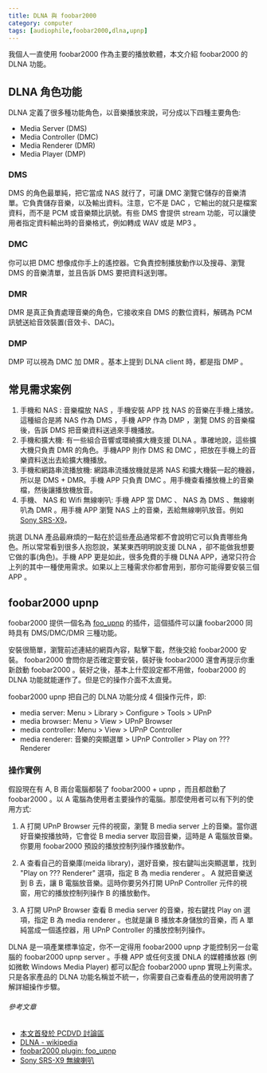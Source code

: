 ```yaml
---
title: DLNA 與 foobar2000
category: computer
tags: [audiophile,foobar2000,dlna,upnp]
---
```


我個人一直使用 foobar2000 作為主要的播放軟體，本文介紹 foobar2000 的 DLNA 功能。

## DLNA 角色功能

DLNA 定義了很多種功能角色，以音樂播放來說，可分成以下四種主要角色:

* Media Server (DMS)
* Media Controller (DMC)
* Media Renderer (DMR)
* Media Player (DMP)

### DMS

DMS 的角色最單純，把它當成 NAS 就行了，可讓 DMC 瀏覽它儲存的音樂清單。它負責儲存音樂，以及輸出資料。注意，它不是 DAC ，它輸出的就只是檔案資料，而不是 PCM 或音樂類比訊號。有些 DMS 會提供 stream 功能，可以讓使用者指定資料輸出時的音樂格式，例如轉成 WAV 或是 MP3 。

### DMC

你可以把 DMC 想像成你手上的遙控器。它負責控制播放動作以及搜尋、瀏覽 DMS 的音樂清單，並且告訴 DMS 要把資料送到哪。

### DMR

DMR 是真正負責處理音樂的角色，它接收來自 DMS 的數位資料，解碼為 PCM 訊號送給音效裝置(音效卡、DAC)。

### DMP

DMP 可以視為 DMC 加 DMR 。基本上提到 DLNA client 時，都是指 DMP 。

## 常見需求案例

1. 手機和 NAS : 音樂檔放 NAS ，手機安裝 APP 找 NAS 的音樂在手機上播放。這種組合是將 NAS 作為 DMS ，手機 APP 作為 DMP ，瀏覽 DMS 的音樂檔後，告訴 DMS 把音樂資料送過來手機播放。
2. 手機和擴大機: 有一些組合音響或環繞擴大機支援 DLNA 。準確地說，這些擴大機只負責 DMR 的角色。手機APP 則作 DMS 和 DMC ，把放在手機上的音樂資料送出去給擴大機播放。
3. 手機和網路串流播放機: 網路串流播放機就是將 NAS 和擴大機裝一起的機器，所以是 DMS + DMR。手機 APP 只負責 DMC 。用手機查看播放機上的音樂檔，然後讓播放機放音。
4. 手機、 NAS 和 Wifi 無線喇叭: 手機 APP 當 DMC 、 NAS 為 DMS 、無線喇叭為 DMR 。用手機 APP 瀏覽 NAS 上的音樂，丟給無線喇叭放音。例如 [Sony SRS-X9](http://www.sony-asia.com/microsite/Personal%20Audio/SRS-X9/tw/contents/TP0000430399.html)。

挑選 DLNA 產品最麻煩的一點在於這些產品通常都不會說明它可以負責哪些角色。所以常常看到很多人抱怨說，某某東西明明說支援 DLNA ，卻不能做我想要它做的事(角色)。手機 APP 更是如此，很多免費的手機 DLNA APP，通常只符合上列的其中一種使用需求。如果以上三種需求你都會用到，那你可能得要安裝三個 APP 。

## foobar2000 upnp

foobar2000 提供一個名為 [foo_upnp](https://www.foobar2000.org/components/view/foo_upnp) 的插件，這個插件可以讓 foobar2000 同時具有 DMS/DMC/DMR 三種功能。

安裝很簡單，瀏覽前述連結的網頁內容，點擊下載，然後交給 foobar2000 安裝。 foobar2000 會問你是否確定要安裝，裝好後 foobar2000 還會再提示你重新啟動 foobar2000 。裝好之後，基本上什麼設定都不用做，foobar2000 的 DLNA 功能就能運作了。但是它的操作介面不太直覺。

foobar2000 upnp 把自己的 DLNA 功能分成 4 個操作元件，即:

* media server: Menu > Library > Configure > Tools > UPnP
* media browser:  Menu > View > UPnP Browser
* media controller: Menu > View > UPnP Controller
* media renderer: 音樂的突顯選單 > UPnP Controller > Play on ??? Renderer

### 操作實例

假設現在有 A, B 兩台電腦都裝了 foobar2000 + upnp ，而且都啟動了 foobar2000 。以 A 電腦為使用者主要操作的電腦。那麼使用者可以有下列的使用方式:

1. A 打開 UPnP Browser 元件的視窗，瀏覽 B media server 上的音樂。當你選好音樂按播放時，它會從 B media server 取回音樂，這時是 A 電腦放音樂。你要用 foobar2000 預設的播放控制列操作播放動作。

2. A 查看自己的音樂庫(meida library)，選好音樂，按右鍵叫出突顯選單，找到 "Play on ??? Renderer" 選項，指定 B 為 media renderer 。 A 就把音樂送到 B 去，讓 B 電腦放音樂。這時你要另外打開 UPnP Controller 元件的視窗，用它的播放控制列操作 B 的播放動作。

3. A 打開 UPnP Browser 查看 B media server 的音樂，按右鍵找 Play on 選項，指定 B 為 media renderer 。也就是讓 B 播放本身儲放的音樂，而 A 單純當成一個遙控器，用 UPnP Controller 的播放控制列操作。

DLNA 是一項產業標準協定，你不一定得用 foobar2000 upnp 才能控制另一台電腦的 foobar2000 upnp server 。手機 APP 或任何支援 DNLA 的媒體播放器 (例如微軟 Windows Media Player) 都可以配合 foobar2000 upnp 實現上列需求。只是各家產品的 DLNA  功能名稱並不統一，你需要自己查看產品的使用說明書了解詳細操作步驟。

###### 參考文章

* [本文首發於 PCDVD 討論區](http://www.pcdvd.com.tw/showthread.php?t=1097961)
* [DLNA - wikipedia](https://zh.wikipedia.org/wiki/%E6%95%B8%E4%BD%8D%E7%94%9F%E6%B4%BB%E7%B6%B2%E8%B7%AF%E8%81%AF%E7%9B%9F)
* [foobar2000 plugin: foo_upnp](https://www.foobar2000.org/components/view/foo_upnp)
* [Sony SRS-X9 無線喇叭](http://www.sony-asia.com/microsite/Personal%20Audio/SRS-X9/tw/contents/TP0000430399.html)
